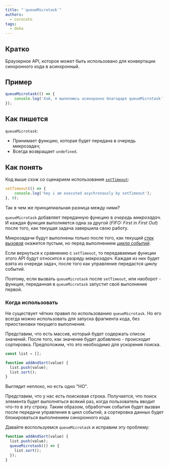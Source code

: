 ```yaml
---
title: "`queueMicrotask`"
authors:
  - corocoto
tags:
  - doka
---
```


## Кратко

Браузерное API, которое может быть использовано для конвертации синхронного кода в асинхронный.

## Пример

```js
queueMicrotask(() => {
    console.log('Хэй, я выполнюсь асинхронно благодаря queueMicrotask');
});
```

## Как пишется

`queueMicrotask`:
* Принимает функцию, которая будет передана в очередь микрозадач;
* Всегда возвращает `undefined`.

## Как понять

Код выше схож со сценарием использования [`setTimeout`](../settimeout/index.md):

```js
setTimeout(() => {
    console.log('hey i am executed asychronously by setTimeout');
}, 0);
```

Так в чем же принципиальная разница между ними?

`queueMicrotask` добавляет переданную функцию в _очередь микрозадач_. И каждая функция выполняется одна за другой (_FIFO: First in First Out_) после того, как текущая задача завершила свою работу.

Микрозадачи будут выполнены только после того, как текущий _[стек вызовов](../async-in-js/index.md#stek-vyzovov)_ окажется пустым, но перед выполнением _[цикла событий](../async-in-js/index.md#cikl-sobytiy)_.

Если вернуться к сравнению с `setTimeout`, то передаваемые функции этого API будут относится к разряду _макрозадач_. Каждая из них будет взята из очереди задач, после того как управление передастся циклу событий.

Поэтому, если вызвать `queueMicrotask` после `setTimeout`, или наоборот - функция, переданная в `queueMicrotask` запустит своё выполнение первой.

### Когда использовать

Не существует чётких правил по использованию `queueMicrotask`. Но его всегда можно использовать для запуска фрагмента кода, без приостановки текущего выполнения.

Представим, что есть массив, который будет содержать список значений. После того, как значение будет добавлено - происходит сортировка. Предположим, что это необходимо для ускорения поиска.

```js
const list = [];

function addAndSort(value) {
  list.push(value);
  list.sort();
}
```

Выглядит неплохо, но есть одно "НО".

Представим, что у нас есть поисковая строка. Получается, что поиск элемента будет выполняться всякий раз, когда пользователь вводит что-то в эту строку. Таким образом, обработчик события будет вызван после передачи управления в цикл событий, а сортировка данных будет блокироваться выполнением синхронного кода.

Давайте воспользуемся `queueMicrotask` и исправим эту проблему:
```js
function addAndSort(value) {
  list.push(value);
  queueMicrotask(() => {
    list.sort();
  });
}
```
